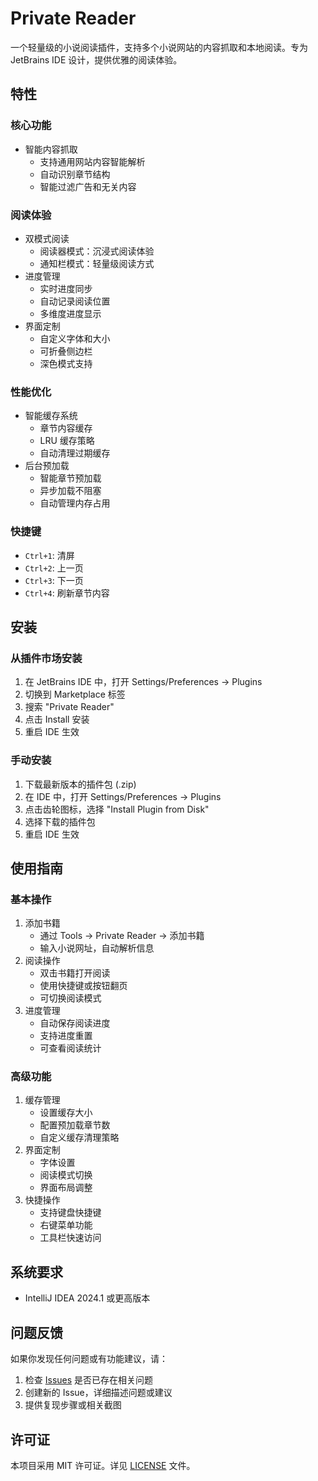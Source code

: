 # Private Reader

一个轻量级的小说阅读插件，支持多个小说网站的内容抓取和本地阅读。专为 JetBrains IDE 设计，提供优雅的阅读体验。

## 特性

### 核心功能
- 智能内容抓取
  - 支持通用网站内容智能解析
  - 自动识别章节结构
  - 智能过滤广告和无关内容

### 阅读体验
- 双模式阅读
  - 阅读器模式：沉浸式阅读体验
  - 通知栏模式：轻量级阅读方式
- 进度管理
  - 实时进度同步
  - 自动记录阅读位置
  - 多维度进度显示
- 界面定制
  - 自定义字体和大小
  - 可折叠侧边栏
  - 深色模式支持

### 性能优化
- 智能缓存系统
  - 章节内容缓存
  - LRU 缓存策略
  - 自动清理过期缓存
- 后台预加载
  - 智能章节预加载
  - 异步加载不阻塞
  - 自动管理内存占用

### 快捷键
- `Ctrl+1`: 清屏
- `Ctrl+2`: 上一页
- `Ctrl+3`: 下一页
- `Ctrl+4`: 刷新章节内容

## 安装

### 从插件市场安装
1. 在 JetBrains IDE 中，打开 Settings/Preferences → Plugins
2. 切换到 Marketplace 标签
3. 搜索 "Private Reader"
4. 点击 Install 安装
5. 重启 IDE 生效

### 手动安装
1. 下载最新版本的插件包 (.zip)
2. 在 IDE 中，打开 Settings/Preferences → Plugins
3. 点击齿轮图标，选择 "Install Plugin from Disk"
4. 选择下载的插件包
5. 重启 IDE 生效

## 使用指南

### 基本操作
1. 添加书籍
   - 通过 Tools → Private Reader → 添加书籍
   - 输入小说网址，自动解析信息
2. 阅读操作
   - 双击书籍打开阅读
   - 使用快捷键或按钮翻页
   - 可切换阅读模式
3. 进度管理
   - 自动保存阅读进度
   - 支持进度重置
   - 可查看阅读统计

### 高级功能
1. 缓存管理
   - 设置缓存大小
   - 配置预加载章节数
   - 自定义缓存清理策略
2. 界面定制
   - 字体设置
   - 阅读模式切换
   - 界面布局调整
3. 快捷操作
   - 支持键盘快捷键
   - 右键菜单功能
   - 工具栏快速访问

## 系统要求

- IntelliJ IDEA 2024.1 或更高版本


## 问题反馈

如果你发现任何问题或有功能建议，请：
1. 检查 [Issues](https://github.com/JiNNNNNNNNNNN/private-reader/issues) 是否已存在相关问题
2. 创建新的 Issue，详细描述问题或建议
3. 提供复现步骤或相关截图

## 许可证

本项目采用 MIT 许可证。详见 [LICENSE](LICENSE) 文件。 